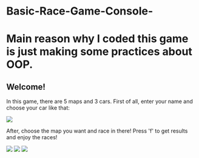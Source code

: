 # Basic-Race-Game-Console-
Main reason why I coded this game is just making some practices about OOP.
============================================

## Welcome!
In this game, there are 5 maps and 3 cars. First of all, enter your name and choose your car like that:

![](https://i.stack.imgur.com/hlfcf.png)

After, choose the map you want and race in there! Press 'f' to get results and enjoy the races!

![](https://i.stack.imgur.com/AV2CM.png)
![](https://i.stack.imgur.com/QlyeE.png)
![](https://i.stack.imgur.com/nIncK.png)